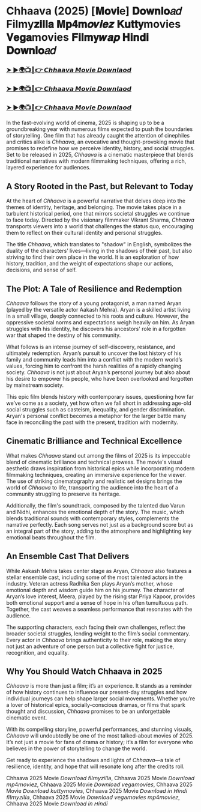 # Chhaava (2025) [𝐌𝐨𝐯𝐢e] 𝐃𝐨𝐰𝐧𝐥𝐨𝑎𝑑 Filmy𝐳𝐢𝐥𝐥𝐚 𝐌𝐩𝟒𝐦𝒐𝒗𝒊𝒆𝒛 𝐊𝐮𝐭𝐭𝐲movies 𝐕𝐞𝐠𝐚movies 𝐅𝐢𝐥𝐦𝐲𝒘𝒂𝒑 𝐇𝐢𝐧𝐝𝐢 𝐃𝐨𝐰𝐧𝐥𝐨𝑎𝑑

<h3><a href="https://movieslink.short.gy/chhaava">➤ ►🌍📺📱👉 𝘾𝙝𝙝𝙖𝙖𝙫𝙖 𝙈𝙤𝙫𝙞𝙚 𝘿𝙤𝙬𝙣𝙡𝙖𝙤𝙙</a></h3>

<h3><a href="https://movieslink.short.gy/chhaava">➤ ►🌍📺📱👉 𝘾𝙝𝙝𝙖𝙖𝙫𝙖 𝙈𝙤𝙫𝙞𝙚 𝘿𝙤𝙬𝙣𝙡𝙖𝙤𝙙</a></h3>

<h3><a href="https://movieslink.short.gy/chhaava">➤ ►🌍📺📱👉 𝘾𝙝𝙝𝙖𝙖𝙫𝙖 𝙈𝙤𝙫𝙞𝙚 𝘿𝙤𝙬𝙣𝙡𝙖𝙤𝙙</a></h3>

In the fast-evolving world of cinema, 2025 is shaping up to be a groundbreaking year with numerous films expected to push the boundaries of storytelling. One film that has already caught the attention of cinephiles and critics alike is *Chhaava*, an evocative and thought-provoking movie that promises to redefine how we perceive identity, history, and social struggles. Set to be released in 2025, *Chhaava* is a cinematic masterpiece that blends traditional narratives with modern filmmaking techniques, offering a rich, layered experience for audiences.

## A Story Rooted in the Past, but Relevant to Today

At the heart of *Chhaava* is a powerful narrative that delves deep into the themes of identity, heritage, and belonging. The movie takes place in a turbulent historical period, one that mirrors societal struggles we continue to face today. Directed by the visionary filmmaker Vikrant Sharma, *Chhaava* transports viewers into a world that challenges the status quo, encouraging them to reflect on their cultural identity and personal struggles.

The title *Chhaava*, which translates to "shadow" in English, symbolizes the duality of the characters’ lives—living in the shadows of their past, but also striving to find their own place in the world. It is an exploration of how history, tradition, and the weight of expectations shape our actions, decisions, and sense of self.

## The Plot: A Tale of Resilience and Redemption

*Chhaava* follows the story of a young protagonist, a man named Aryan (played by the versatile actor Aakash Mehra). Aryan is a skilled artist living in a small village, deeply connected to his roots and culture. However, the oppressive societal norms and expectations weigh heavily on him. As Aryan struggles with his identity, he discovers his ancestors' role in a forgotten war that shaped the destiny of his community.

What follows is an intense journey of self-discovery, resistance, and ultimately redemption. Aryan’s pursuit to uncover the lost history of his family and community leads him into a conflict with the modern world’s values, forcing him to confront the harsh realities of a rapidly changing society. *Chhaava* is not just about Aryan’s personal journey but also about his desire to empower his people, who have been overlooked and forgotten by mainstream society.

This epic film blends history with contemporary issues, questioning how far we’ve come as a society, yet how often we fall short in addressing age-old social struggles such as casteism, inequality, and gender discrimination. Aryan's personal conflict becomes a metaphor for the larger battle many face in reconciling the past with the present, tradition with modernity.

## Cinematic Brilliance and Technical Excellence

What makes *Chhaava* stand out among the films of 2025 is its impeccable blend of cinematic brilliance and technical prowess. The movie's visual aesthetic draws inspiration from historical epics while incorporating modern filmmaking techniques, creating an immersive experience for the viewer. The use of striking cinematography and realistic set designs brings the world of *Chhaava* to life, transporting the audience into the heart of a community struggling to preserve its heritage.

Additionally, the film's soundtrack, composed by the talented duo Varun and Nidhi, enhances the emotional depth of the story. The music, which blends traditional sounds with contemporary styles, complements the narrative perfectly. Each song serves not just as a background score but as an integral part of the story, adding to the atmosphere and highlighting key emotional beats throughout the film.

## An Ensemble Cast That Delivers

While Aakash Mehra takes center stage as Aryan, *Chhaava* also features a stellar ensemble cast, including some of the most talented actors in the industry. Veteran actress Radhika Sen plays Aryan’s mother, whose emotional depth and wisdom guide him on his journey. The character of Aryan’s love interest, Meera, played by the rising star Priya Kapoor, provides both emotional support and a sense of hope in his often tumultuous path. Together, the cast weaves a seamless performance that resonates with the audience.

The supporting characters, each facing their own challenges, reflect the broader societal struggles, lending weight to the film’s social commentary. Every actor in *Chhaava* brings authenticity to their role, making the story not just an adventure of one person but a collective fight for justice, recognition, and equality.

## Why You Should Watch Chhaava in 2025

*Chhaava* is more than just a film; it’s an experience. It stands as a reminder of how history continues to influence our present-day struggles and how individual journeys can help shape larger social movements. Whether you’re a lover of historical epics, socially-conscious dramas, or films that spark thought and discussion, *Chhaava* promises to be an unforgettable cinematic event.

With its compelling storyline, powerful performances, and stunning visuals, *Chhaava* will undoubtedly be one of the most talked-about movies of 2025. It’s not just a movie for fans of drama or history; it’s a film for everyone who believes in the power of storytelling to change the world.

Get ready to experience the shadows and lights of *Chhaava*—a tale of resilience, identity, and hope that will resonate long after the credits roll.

Chhaava 2025 Movie 𝘋𝘰𝘸𝘯𝘭𝘰𝘢𝘥 𝘧𝘪𝘭𝘮𝘺𝘻𝘪𝘭𝘭𝘢, Chhaava 2025 Movie 𝘋𝘰𝘸𝘯𝘭𝘰𝘢𝘥 𝘮𝘱4𝘮𝘰𝘷𝘪𝘦𝘻, Chhaava 2025 Movie 𝘋𝘰𝘸𝘯𝘭𝘰𝘢𝘥 𝘷𝘦𝘨𝘢𝘮𝘰𝘷𝘪𝘦𝘴, Chhaava 2025 Movie 𝘋𝘰𝘸𝘯𝘭𝘰𝘢𝘥 𝘬𝘶𝘵𝘵𝘺𝘮𝘰𝘷𝘪𝘦𝘴, Chhaava 2025 Movie 𝘋𝘰𝘸𝘯𝘭𝘰𝘢𝘥 𝘪𝘯 𝘏𝘪𝘯𝘥𝘪 𝘧𝘪𝘭𝘮𝘺𝘻𝘪𝘭𝘭𝘢, Chhaava 2025 Movie 𝘋𝘰𝘸𝘯𝘭𝘰𝘢𝘥 𝘷𝘦𝘨𝘢𝘮𝘰𝘷𝘪𝘦𝘴 𝘮𝘱4𝘮𝘰𝘷𝘪𝘦𝘻, Chhaava 2025 Movie 𝘋𝘰𝘸𝘯𝘭𝘰𝘢𝘥 𝘪𝘯 𝘏𝘪𝘯𝘥𝘪
 
